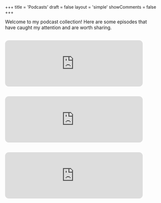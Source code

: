 +++
title = 'Podcasts'
draft = false
layout = 'simple'
showComments = false
+++


<div style="font-size: 1.1em; margin-bottom: 2rem;">
Welcome to my podcast collection! Here are some episodes that have caught my attention and are worth sharing.
</div>

<!-- <h2>Latest Episode</h2> -->

<div style="margin: 2rem 0;">
<iframe data-testid="embed-iframe" style="border-radius:12px" src="https://open.spotify.com/embed/episode/44stxb9e7Y61lI76qC64EM?utm_source=generator" width="90%" height="152" frameBorder="0" allowfullscreen="" allow="autoplay; clipboard-write; encrypted-media; fullscreen; picture-in-picture" loading="lazy"></iframe>
</div>

<div style="margin: 2rem 0;">
<iframe data-testid="embed-iframe" style="border-radius:12px" src="https://open.spotify.com/embed/episode/1shh8qUjlDWEKOoNzzBBms?utm_source=generator" width="90%" height="152" frameBorder="0" allowfullscreen="" allow="autoplay; clipboard-write; encrypted-media; fullscreen; picture-in-picture" loading="lazy"></iframe>
</div>


<div style="margin: 2rem 0;">
<iframe data-testid="embed-iframe" style="border-radius:12px" src="https://open.spotify.com/embed/episode/7E7CP6nyrcdOlj1iVNp699?utm_source=generator&theme=0" width="90%" height="152" frameBorder="0" allowfullscreen="" allow="autoplay; clipboard-write; encrypted-media; fullscreen; picture-in-picture" loading="lazy"></iframe>
</div>


<div style="margin: 2rem 0;">

</div>

<!-- 

change height=352 for normal size, 152 for compact

add/remove &theme=0 in link end to change themes
to always start at 00:00 add &t=0
        
-->
